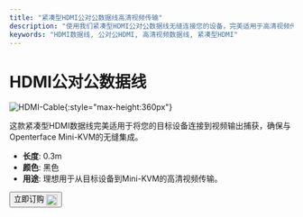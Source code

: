 ```yaml
---
title: "紧凑型HDMI公对公数据线高清视频传输"
description: "使用我们紧凑型HDMI公对公数据线无缝连接您的设备，完美适用于高清视频传输。"
keywords: "HDMI数据线, 公对公HDMI, 高清视频数据线, 紧凑型HDMI"
---
```


# HDMI公对公数据线

![HDMI-Cable](https://assets.openterface.com/images/product/part/OP-03-CABLE30-HDMI.webp){:style="max-height:360px"}

这款紧凑型HDMI数据线完美适用于将您的目标设备连接到视频输出捕获，确保与Openterface Mini-KVM的无缝集成。

- **长度**: 0.3m
- **颜色**: 黑色
- **用途**: 理想用于从目标设备到Mini-KVM的高清视频传输。

<button class="md-button" onclick="window.location.href='https://shop.techxartisan.com/products/hdmi-male-to-male-cable'"> 立即订购 <img src="https://assets.openterface.com/images/trademark/txa.svg" alt="TxA Shop" style="vertical-align: middle; height: 20px;"></button>
